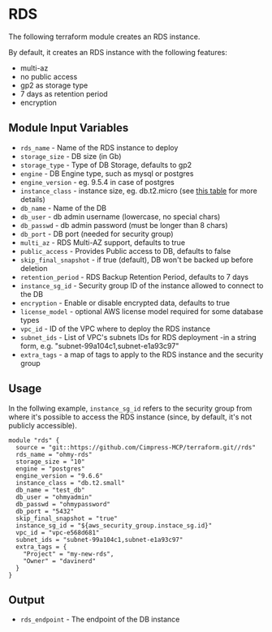 
# RDS

The following terraform module creates an RDS instance.

By default, it creates an RDS instance with the following features:

* multi-az
* no public access
* gp2 as storage type
* 7 days as retention period
* encryption

## Module Input Variables

- `rds_name` - Name of the RDS instance to deploy
- `storage_size` - DB size (in Gb)
- `storage_type` - Type of DB Storage, defaults to gp2
- `engine` - DB Engine type, such as mysql or postgres
- `engine_version` - eg. 9.5.4 in case of postgres
- `instance_class` - instance size, eg. db.t2.micro (see [this table](https://docs.aws.amazon.com/AmazonRDS/latest/UserGuide/Concepts.DBInstanceClass.html) for more details)
- `db_name` - Name of the DB
- `db_user` - db admin username (lowercase, no special chars)
- `db_passwd` - db admin password (must be longer than 8 chars)
- `db_port` - DB port (needed for security group)
- `multi_az` - RDS Multi-AZ support, defaults to true
- `public_access` - Provides Public access to DB, defaults to false
- `skip_final_snapshot` - if true (default), DB won't be backed up before deletion
- `retention_period` - RDS Backup Retention Period, defaults to 7 days
- `instance_sg_id` - Security group ID of the instance allowed to connect to the DB
- `encryption` - Enable or disable encrypted data, defaults to true
- `license_model` - optional AWS license model required for some database types
- `vpc_id` - ID of the VPC where to deploy the RDS instance
- `subnet_ids` - List of VPC's subnets IDs for RDS deployment -in a string form, e.g. "subnet-99a104c1,subnet-e1a93c97"
- `extra_tags` - a map of tags to apply to the RDS instance and the security group

## Usage

In the follwing example, `instance_sg_id` refers to the security group from
where it's possible to access the RDS instance (since, by default, it's not
publicly accessible).

```
module "rds" {
  source = "git::https://github.com/Cimpress-MCP/terraform.git//rds"
  rds_name = "ohmy-rds"
  storage_size = "10"
  engine = "postgres"
  engine_version = "9.6.6"
  instance_class = "db.t2.small"
  db_name = "test_db"
  db_user = "ohmyadmin"
  db_passwd = "ohmypassword"
  db_port = "5432"
  skip_final_snapshot = "true"
  instance_sg_id = "${aws_security_group.instace_sg.id}"
  vpc_id = "vpc-e568d681"
  subnet_ids = "subnet-99a104c1,subnet-e1a93c97"
  extra_tags = {
    "Project" = "my-new-rds",
    "Owner" = "davinerd"
  }
}
```

## Output

- `rds_endpoint` - The endpoint of the DB instance
